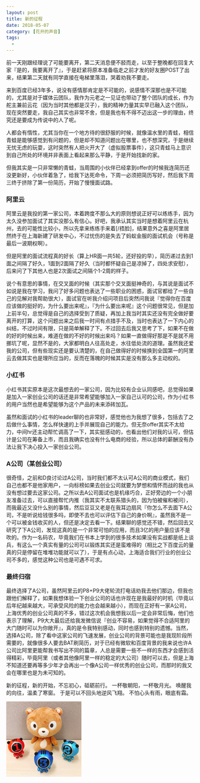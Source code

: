 ```yaml
---
layout: post
title: 新的征程
date: 2018-05-07
category: [花开的声音]
tags:
  - 
---
```


前一天刚跟经理说了可能要离开，第二天消息便不胫而走，以至于整晚都在回复大家『是的，我要离开了』，于是赶紧将原本准备临走之前才发的好友圈POST了出来，结果第二天就有同学直接在电梯里落泪，哭着劝我不要走。

来到百度已经3年多，说没有感情那肯定是不可能的，说感情不深那也是不可能的，尤其是对于媒体云团队，我作为元老之一见证也带动了整个团队的成长，作为舵主兼前云花（因为当时其他都是汉子），我的精神力量其实早已融入这个团队，现在突然要走，我自己其实也非常不舍，但是我也有不得不迈出这一步的理由，终究还是要成为传说中的人了呢。

人都会有惰性，尤其当你在一个地方待的很舒服的时候，就像温水里的青蛙，相信青蛙是能够感觉到有问题的，但是却不知道问题出在哪里，也不想深究，于是继续无忧无虑的玩耍，这时突然有人把火开大了（虚拟股票事件），这只青蛙马上意识到自己所处的环境并非表面上看起来那么平静，于是开始找新的家。

但我其实是一只非常懒的青蛙，当周围的小伙伴已经拿到offer的时候我连简历还没更新好，小伙伴着急了，给我下达死命令，下周一必须把简历写好，然后我下周三终于挤除了第一份简历，开始了慢慢面试路。

<!--more-->

### 阿里云

阿里云是我投的第一家公司，本着跨度不那么大的原则想说正好可以练练手，因为太久没参加面试了其实没那么有信心。好吧，我承认其实当时是想着阿里云在杭州，去的可能性比较小，所以先拿来练练手来着[/捂脸]，结果意外之喜是阿里居然终于在上海新建了研发中心，不过忧伤的是失去了蚂蚁金服的面试机会（号称是最后一波期权啊）。

但是阿里的面试流程真的好长（算上HR面一共5轮，还好投的早），简历递过去到1面之间隔了好久，1面到2面隔了好久（当时都怀疑自己是凉掉了，四处求安慰），后来问了下其他人也是2次面试之间隔个1-2周的样子。

说个有意思的事情，在交叉面的时候（其实那个交叉面挺神奇的，与其说是面试不如说是我在学习，我问了好多问题也表达了一些职业的困惑，面试官都给了一些自己的见解对我帮助很大），面试官在听我介绍问项目后突然问我说『觉得你在百度应该做的挺好的，为什么要出来呢』，『为什么要出来呢』这个问题很常见，但是加上前半句，总觉得是自己的选择受到了质疑，再加上我当时其实还没有完全做好要离开的打算，这个问题出来之后我一时间有点措手不及，当时也表达了一下内心的纠结，不过时间有限，只是简单解释了下。不过回去后我又思考了下，如果不在做的好的时候出来，难道在做的不好的时候出来吗？如果一直做得好那是不是就不用挪坑了呢，显然不是的，大家都明白人往高处走，水往低处流的道理。虽然我还爱我的公司，但有些现实还是要认清楚的，在自己做得好的时候换到全国第一的阿里云去做其实也是理所应当的，反而在落魄的时候其实是没有那么多主动权的。

### 小红书

小红书其实原本是这次最想去的一家公司，因为比较有企业认同感吧，总觉得如果是加入一家创业公司的话还是非常希望能够加入一家自己认可的公司，作为小红书的用户当然也是希望能够为这个产品的未来添砖加瓦。

虽然和面试的小红书的leader聊的也非常好，感觉他也为我想了很多，包括去了之后做什么事情，怎么样快速的上手并展现自己的能力。但无奈offer其实不太给力，中间hr还主动帮忙调高了一下，其实挺感动的，也看出他们对我的认可，但估计是公司在筹备上市，而且我确实也没有什么电商的经验，所以总体的薪酬没有办法让我下决心投入一家创业公司。

### A公司（某创业公司）

很奇怪，之前和D良讨论过A公司，当时我们都不太认可A公司的商业模式，我们自己也都不是他家用户，一向标榜如果去创业公司就要为梦想和情怀而战的我也从没有想过要去这家公司。之所以去A公司面试也是机缘巧合，正好旁边的一个小朋友准备过去，可以直接帮忙内推（我其实不太联系猎头的，因为怕被催和被问），而我最近又没什么别的事情，然后豆豆又老是在我耳边扇风『你怎么不去面下A公司，不是听说给钱很多吗，即使不去也可以评估下自己的身价啊』，虽然我不是一个可以被金钱收买的人，但还是决定去看一下。结果聊的感觉还不错，然后回去又研究了下A公司，发现这真的是一个非常可怕的应用，而且3亿的用户量应该不是吹的。作为一名码农，毕竟我们在书本上学到的很多技术如果没有实战都是纸上谈兵，有这么一个真实有量的公司可以锻炼其实还是蛮难得的（相比之下百度云的量真的只是停留在堆堆功能就可以了），于是有点心动，上海适合我们行业的创业公司不多的，感觉这种公司也是可遇不可求。

### 最终归宿

最终选择了A公司，虽然阿里云的P8+P9大佬轮流打电话劝我去他们那边，但我也跟他们解释了，如果我想体验一下创业公司的话也许现在是我最好的时机（毕竟以后年纪越来越大，可承受风险的能力也会越来越小），而现在正好有一家A公司，上海优秀的创业公司真的不多，错过这次机会我想我以后一定会非常后悔，他们也表示了理解，P9大大最后还给我发微信说『创业不容易，如果觉得不合适阿里的大门随时可以为你敞开』，真的是令我特别感动，同时也感到特别的遗憾。当然，选择A公司，除了看中这家公司的飞速发展，创业公司的背景可能也是我现阶段所需要的，就像很多人要去BAT刷简历，对于已经有微软和百度背景的我来说也许A公司比阿里更能帮我书写出不同的篇章，人总是需要一些不一样的东西才会感到活得精彩，毕竟阿里（或者其他像阿里一样的稳定的大公司）随时可以去，但是上海不知道还要再等多少年才会再出一个像A公司一样优秀的创业公司，而那时的我又会在哪里也是为未可知的。

新的征程，新的开始，不忘初心，砥砺前行。
一杯敬朝阳，一杯敬月光。
唤醒我的向往，温柔了寒窗。
于是可以不回头地逆风飞翔。
不怕心头有雨，眼底有霜。

<img src="/2018/05/07/新的征程/fe3396df-d382-4019-ba5b-ec441f0db7a7.jpg" width="40%" height="40%" alt="" align=center />
